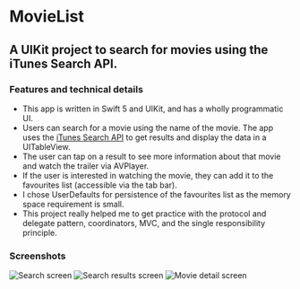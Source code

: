 # MovieList

## A UIKit project to search for movies using the iTunes Search API.

### Features and technical details
* This app is written in Swift 5 and UIKit, and has a wholly programmatic UI.
* Users can search for a movie using the name of the movie. The app uses the [iTunes Search API](https://developer.apple.com/library/archive/documentation/AudioVideo/Conceptual/iTuneSearchAPI/index.html) to get results and display the data in a UITableView.
* The user can tap on a result to see more information about that movie and watch the trailer via AVPlayer.
* If the user is interested in watching the movie, they can add it to the favourites list (accessible via the tab bar).
* I chose UserDefaults for persistence of the favourites list as the memory space requirement is small.
* This project really helped me to get practice with the protocol and delegate pattern, coordinators, MVC, and the single responsibility principle.

### Screenshots
![Search screen](https://github.com/steven-hill/MovieList/assets/98730693/48e23009-162b-4969-806e-1fffefd4cd19)    ![Search results screen](https://github.com/steven-hill/MovieList/assets/98730693/b43899eb-8e84-461d-a041-69a7139dbc37)    ![Movie detail screen](https://github.com/steven-hill/MovieList/assets/98730693/3454c307-2bd3-40ff-a753-8af9a5420334)

